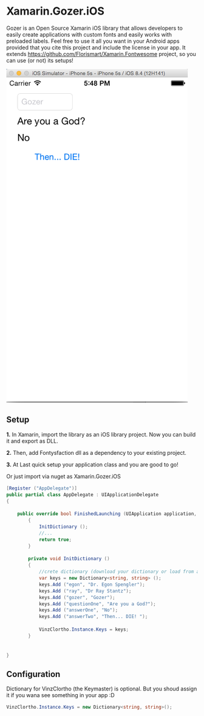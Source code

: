 Xamarin.Gozer.iOS
=============

Gozer is an Open Source Xamarin iOS library that allows developers to easily create applications with custom fonts and easily works  with preloaded labels. Feel free to use it all you want in your Android apps provided that you cite this project and include the license in your app.
It extends https://github.com/Florismart/Xamarin.Fontwesome project, so you can use (or not) its setups!

![Screenshot](https://github.com/Florismart/Xamarin.Gozer.iOS/blob/master/screen-app.png)


Setup
-----
__1.__ In Xamarin, import the library as an iOS library project. Now you can build it and export as DLL.

__2.__ Then, add Fontysfaction dll as a dependency to your existing project.

__3.__ At Last quick setup your application class and you are good to go!

Or just import via nuget as Xamarin.Gozer.iOS

```C#
[Register ("AppDelegate")]
public partial class AppDelegate : UIApplicationDelegate
{

    public override bool FinishedLaunching (UIApplication application, NSDictionary launchOptions)
		{
			InitDictionary ();
			//...
			return true;
		}
		
		private void InitDictionary ()
		{
			//crete dictionary (download your dictionary or load from assets..)
			var keys = new Dictionary<string, string> ();
			keys.Add ("egon", "Dr. Egon Spengler");
			keys.Add ("ray", "Dr Ray Stantz");
			keys.Add ("gozer", "Gozer");
			keys.Add ("questionOne", "Are you a God?");
			keys.Add ("answerOne", "No");
			keys.Add ("answerTwo", "Then... DIE! ");

			VinzClortho.Instance.Keys = keys;
		}
		
		
}
```

Configuration
-----
Dictionary for VinzClortho (the Keymaster) is optional. But you shoud assign it if you wana see something in your app :D
```C#
VinzClortho.Instance.Keys = new Dictionary<string, string>();
